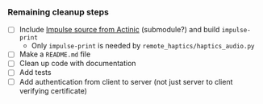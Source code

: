 ### Remaining cleanup steps

* [ ] Include [Impulse source from Actinic](https://github.com/digitalcircuit/actinic/tree/main/Actinic/Audio/impulse ) (submodule?) and build `impulse-print`
  * Only `impulse-print` is needed by `remote_haptics/haptics_audio.py`
* [ ] Make a `README.md` file
* [ ] Clean up code with documentation
* [ ] Add tests
* [ ] Add authentication from client to server (not just server to client verifying certificate)
